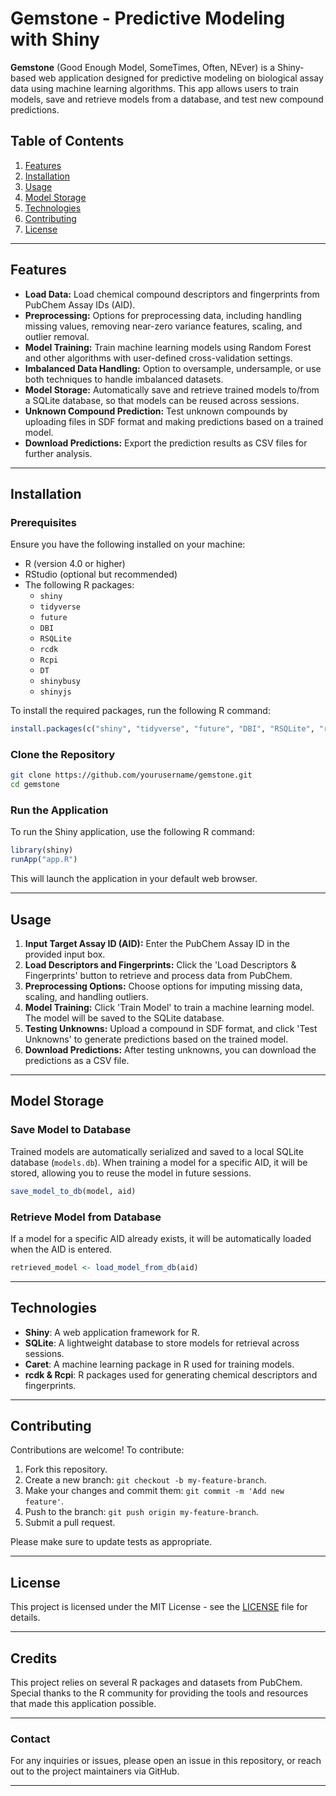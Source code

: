 # **Gemstone** - Predictive Modeling with Shiny

**Gemstone** (Good Enough Model, SomeTimes, Often, NEver) is a Shiny-based web application designed for predictive modeling on biological assay data using machine learning algorithms. This app allows users to train models, save and retrieve models from a database, and test new compound predictions.

## **Table of Contents**

1. [Features](#features)
2. [Installation](#installation)
3. [Usage](#usage)
4. [Model Storage](#model-storage)
5. [Technologies](#technologies)
6. [Contributing](#contributing)
7. [License](#license)

---

## **Features**

- **Load Data:** Load chemical compound descriptors and fingerprints from PubChem Assay IDs (AID).
- **Preprocessing:** Options for preprocessing data, including handling missing values, removing near-zero variance features, scaling, and outlier removal.
- **Model Training:** Train machine learning models using Random Forest and other algorithms with user-defined cross-validation settings.
- **Imbalanced Data Handling:** Option to oversample, undersample, or use both techniques to handle imbalanced datasets.
- **Model Storage:** Automatically save and retrieve trained models to/from a SQLite database, so that models can be reused across sessions.
- **Unknown Compound Prediction:** Test unknown compounds by uploading files in SDF format and making predictions based on a trained model.
- **Download Predictions:** Export the prediction results as CSV files for further analysis.

---

## **Installation**

### **Prerequisites**

Ensure you have the following installed on your machine:
- R (version 4.0 or higher)
- RStudio (optional but recommended)
- The following R packages:
  - `shiny`
  - `tidyverse`
  - `future`
  - `DBI`
  - `RSQLite`
  - `rcdk`
  - `Rcpi`
  - `DT`
  - `shinybusy`
  - `shinyjs`

To install the required packages, run the following R command:

```r
install.packages(c("shiny", "tidyverse", "future", "DBI", "RSQLite", "rcdk", "Rcpi", "DT", "shinybusy", "shinyjs"))
```

### **Clone the Repository**

```bash
git clone https://github.com/yourusername/gemstone.git
cd gemstone
```

### **Run the Application**

To run the Shiny application, use the following R command:

```r
library(shiny)
runApp("app.R")
```

This will launch the application in your default web browser.

---

## **Usage**

1. **Input Target Assay ID (AID):** Enter the PubChem Assay ID in the provided input box.
2. **Load Descriptors and Fingerprints:** Click the 'Load Descriptors & Fingerprints' button to retrieve and process data from PubChem.
3. **Preprocessing Options:** Choose options for imputing missing data, scaling, and handling outliers.
4. **Model Training:** Click 'Train Model' to train a machine learning model. The model will be saved to the SQLite database.
5. **Testing Unknowns:** Upload a compound in SDF format, and click 'Test Unknowns' to generate predictions based on the trained model.
6. **Download Predictions:** After testing unknowns, you can download the predictions as a CSV file.

---

## **Model Storage**

### **Save Model to Database**

Trained models are automatically serialized and saved to a local SQLite database (`models.db`). When training a model for a specific AID, it will be stored, allowing you to reuse the model in future sessions.

```r
save_model_to_db(model, aid)
```

### **Retrieve Model from Database**

If a model for a specific AID already exists, it will be automatically loaded when the AID is entered.

```r
retrieved_model <- load_model_from_db(aid)
```

---

## **Technologies**

- **Shiny**: A web application framework for R.
- **SQLite**: A lightweight database to store models for retrieval across sessions.
- **Caret**: A machine learning package in R used for training models.
- **rcdk & Rcpi**: R packages used for generating chemical descriptors and fingerprints.

---

## **Contributing**

Contributions are welcome! To contribute:

1. Fork this repository.
2. Create a new branch: `git checkout -b my-feature-branch`.
3. Make your changes and commit them: `git commit -m 'Add new feature'`.
4. Push to the branch: `git push origin my-feature-branch`.
5. Submit a pull request.

Please make sure to update tests as appropriate.

---

## **License**

This project is licensed under the MIT License - see the [LICENSE](LICENSE) file for details.

---

## **Credits**

This project relies on several R packages and datasets from PubChem. Special thanks to the R community for providing the tools and resources that made this application possible.

---

### **Contact**

For any inquiries or issues, please open an issue in this repository, or reach out to the project maintainers via GitHub.

---

